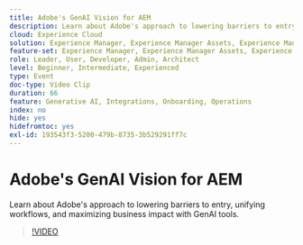 ```yaml
---
title: Adobe's GenAI Vision for AEM
description: Learn about Adobe's approach to lowering barriers to entry, unifying workflows, and maximizing business impact with GenAI tools.
cloud: Experience Cloud
solution: Experience Manager, Experience Manager Assets, Experience Manager Forms, Experience Manager Sites, Sensei
feature-set: Experience Manager, Experience Manager Assets, Experience Manager Forms, Experience Manager Sites
role: Leader, User, Developer, Admin, Architect
level: Beginner, Intermediate, Experienced
type: Event
doc-type: Video Clip
duration: 66
feature: Generative AI, Integrations, Onboarding, Operations
index: no
hide: yes
hidefromtoc: yes
exl-id: 193543f3-5200-479b-8735-3b529291ff7c
---
```

# Adobe's GenAI Vision for AEM

Learn about Adobe's approach to lowering barriers to entry, unifying workflows, and maximizing business impact with GenAI tools.

>[!VIDEO](https://video.tv.adobe.com/v/3459231/?learn=on&enablevpops)
